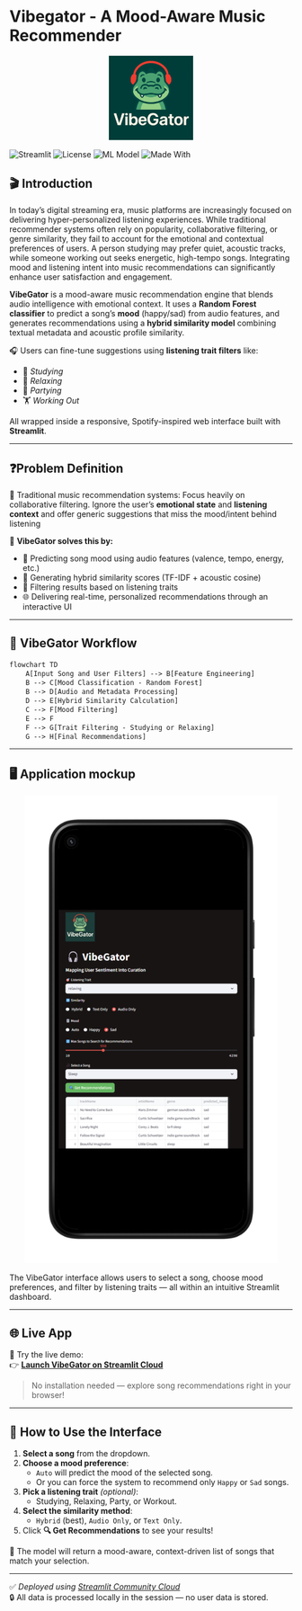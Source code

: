 # Vibegator - A Mood-Aware Music Recommender 

<p align="center">
  <img src="vibegator_logo.png" alt="VibeGator Logo" width="150" height="150">
</p>

![Streamlit](https://img.shields.io/badge/Framework-Streamlit-ff4b4b?logo=streamlit&logoColor=white)
![License](https://img.shields.io/badge/License-MIT-green.svg)
![ML Model](https://img.shields.io/badge/Model-Random%20Forest-blue)
![Made With](https://img.shields.io/badge/Built%20with-Python%203.10-blue?logo=python)

## 🎬 Introduction
In today’s digital streaming era, music platforms are increasingly focused on delivering hyper-personalized listening experiences. While traditional recommender systems often rely on popularity, collaborative filtering, or genre similarity, they fail to account for the emotional and contextual preferences of users. A person studying may prefer quiet, acoustic tracks, while someone working out seeks energetic, high-tempo songs. Integrating mood and listening intent into music recommendations can significantly enhance user satisfaction and engagement.

**VibeGator** is a mood-aware music recommendation engine that blends audio intelligence with emotional context. It uses a **Random Forest classifier** to predict a song’s **mood** (happy/sad) from audio features, and generates recommendations using a **hybrid similarity model** combining textual metadata and acoustic profile similarity.

🎧 Users can fine-tune suggestions using **listening trait filters** like:
- 🎯 *Studying*
- 🧘 *Relaxing*
- 💃 *Partying*
- 🏋️ *Working Out*

All wrapped inside a responsive, Spotify-inspired web interface built with **Streamlit**.

---

## ❓Problem Definition
🎯 Traditional music recommendation systems: Focus heavily on collaborative filtering. Ignore the user’s **emotional state** and **listening context** and offer generic suggestions that miss the mood/intent behind listening

🚀 **VibeGator solves this by:**
- 🧠 Predicting song mood using audio features (valence, tempo, energy, etc.)
- 🎵 Generating hybrid similarity scores (TF-IDF + acoustic cosine)
- 🧩 Filtering results based on listening traits
- 🌐 Delivering real-time, personalized recommendations through an interactive UI

---

## 🔄 VibeGator Workflow

```mermaid
flowchart TD
    A[Input Song and User Filters] --> B[Feature Engineering]
    B --> C[Mood Classification - Random Forest]
    B --> D[Audio and Metadata Processing]
    D --> E[Hybrid Similarity Calculation]
    C --> F[Mood Filtering]
    E --> F
    F --> G[Trait Filtering - Studying or Relaxing]
    G --> H[Final Recommendations]
```

---

## 🖥️ Application mockup

<p align="center">
  <img src="Screenshot 2025-04-18 134119-portrait.png" alt="VibeGator Interface" width="450"/>
</p>

The VibeGator interface allows users to select a song, choose mood preferences, and filter by listening traits — all within an intuitive Streamlit dashboard.

---

## 🌐 Live App

🚀 Try the live demo:  
👉 [**Launch VibeGator on Streamlit Cloud**](https://vibegator-ccagavjaww2b4jw2dzyu5g.streamlit.app/)

> No installation needed — explore song recommendations right in your browser!

---

## 🧪 How to Use the Interface

1. **Select a song** from the dropdown.
2. **Choose a mood preference**:
   - `Auto` will predict the mood of the selected song.
   - Or you can force the system to recommend only `Happy` or `Sad` songs.
3. **Pick a listening trait** *(optional)*:
   - Studying, Relaxing, Party, or Workout.
4. **Select the similarity method**:
   - `Hybrid` (best), `Audio Only`, or `Text Only`.
5. Click **🔍 Get Recommendations** to see your results!

🎯 The model will return a mood-aware, context-driven list of songs that match your selection.

---

✅ *Deployed using [Streamlit Community Cloud](https://streamlit.io/cloud)*  
🔒 All data is processed locally in the session — no user data is stored.


